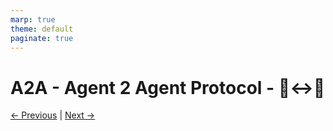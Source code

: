 ```yaml
---
marp: true
theme: default
paginate: true
---
```

# A2A - Agent 2 Agent Protocol - 🤖↔️🤖

[← Previous](../900-KEY-TAKEAWAYS/002-thank-you.md) | [Next →](agentic-compose.md)
